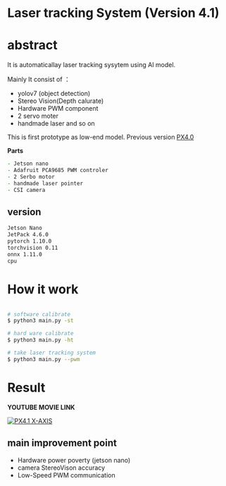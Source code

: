 # Laser tracking System (Version 4.1)

# abstract
It is automaticallay laser tracking sysytem using AI model. 

Mainly It consist of ：
- yolov7 (object detection)
- Stereo Vision(Depth calurate)
- Hardware PWM component
- 2 servo moter
- handmade laser and so on

This is first prototype as low-end model.
Previous version [PX4.0](https://github.com/madara-tribe/Laser-System-PX4.1/tree/px4.0) 

<b>Parts</b>
```zsh
- Jetson nano
- Adafruit PCA9685 PWM controler
- 2 Serbo motor 
- handmade laser pointer
- CSI camera
```


## version
```zsh
Jetson Nano
JetPack 4.6.0
pytorch 1.10.0
torchvision 0.11
onnx 1.11.0
cpu 
```

# How it work
```zsh

# software calibrate
$ python3 main.py -st

# hard ware calibrate
$ python3 main.py -ht

# take laser tracking system
$ python3 main.py --pwm
```

# Result

<b>YOUTUBE MOVIE LINK</b>

[![PX4.1 X-AXIS](https://github.com/madara-tribe/HW-Jetson-PWM-PX3.1/assets/48679574/011ac097-25a8-454a-840d-e22052cb17a1)](https://youtube.com/shorts/qoQlibyCR1c?si=ihqIfNyfjMD7pwjR)
## main improvement point
- Hardware power poverty (jetson nano)
- camera StereoVison accuracy 
- Low-Speed PWM communication
